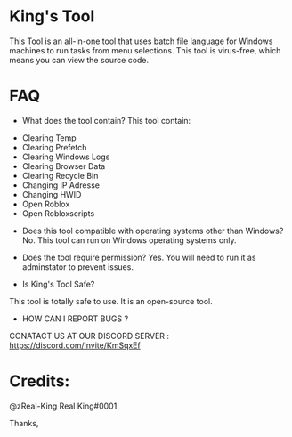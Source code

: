 # King's Tool
This Tool is an all-in-one tool that uses batch file language for Windows machines to run tasks from menu selections. This tool is virus-free, which means you can view the source code.

# FAQ

* What does the tool contain?
This tool contain:
- Clearing Temp
- Clearing Prefetch
- Clearing Windows Logs
- Clearing Browser Data
- Clearing Recycle Bin
- Changing IP Adresse
- Changing HWID
- Open Roblox
- Open Robloxscripts

* Does this tool compatible with operating systems other than Windows?
No. This tool can run on Windows operating systems only.

* Does the tool require permission?
Yes. You will need to run it as adminstator to prevent issues.

* Is King's Tool Safe?

This tool is totally safe to use. It is an open-source tool.

* HOW CAN I REPORT BUGS ?

CONATACT US AT OUR DISCORD SERVER : https://discord.com/invite/KmSqxEf

# Credits:
@zReal-King
Real King#0001

Thanks,
